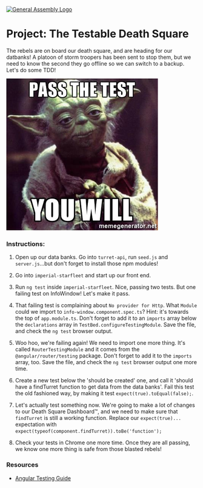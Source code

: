 [![General Assembly Logo](https://camo.githubusercontent.com/1a91b05b8f4d44b5bbfb83abac2b0996d8e26c92/687474703a2f2f692e696d6775722e636f6d2f6b6538555354712e706e67)](https://generalassemb.ly/education/web-development-immersive)

# Project: The **Testable** Death Square

The rebels are on board our death square, and are heading for our datbanks!  A platoon of storm troopers has been sent to stop them, but we need to know the second they go offline so we can switch to a backup.  Let's do some TDD!

![](resources/passTest.jpg)

### Instructions:

1. Open up our data banks.  Go into `turret-api`, run `seed.js` and `server.js`...but don't forget to install those npm modules!

2. Go into `imperial-starfleet` and start up our front end.

3. Run `ng test` inside `imperial-starfleet`.  Nice, passing two tests.  But one failing test on InfoWindow!  Let's make it pass.

4. That failing test is complaining about `No provider for Http`.  What `Module` could we import to `info-window.component.spec.ts`?  Hint: it's towards the top of `app.module.ts`.  Don't forget to add it to an `imports` array below the `declarations` array in `TestBed.configureTestingModule`.  Save the file, and check the `ng test` browser output.

5. Woo hoo, we're failing again!  We need to import one more thing.  It's called `RouterTestingModule` and it comes from the `@angular/router/testing` package.  Don't forget to add it to the `imports` array, too.  Save the file, and check the `ng test` browser output one more time.

6. Create a new test below the 'should be created' one, and call it 'should have a findTurret function to get data from the data banks'.  Fail this test the old fashioned way, by making it test `expect(true).toEqual(false);`.

7. Let's actually test something now.  We're going to make a lot of changes to our Death Square Dashboard™, and we need to make sure that `findTurret` is still a working function.  Replace our `expect(true)...` expectation with `expect(typeof(component.findTurret)).toBe('function');`

8. Check your tests in Chrome one more time.  Once they are all passing, we know one more thing is safe from those blasted rebels!

### Resources

- [Angular Testing Guide](https://angular.io/guide/testing)
